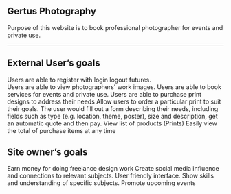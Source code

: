 ## Gertus Photography
 
Purpose of this website is to book professional photographer for events and private use.

----------------------------------------------------------------------------------------

## External User’s goals

Users are able to register with login logout futures.	
Users are able to view photographers' work images.
Users are able to book services for events and private use.
Users are able to purchase print designs to address their needs
Allow users to order a particular print  to suit their goals.
The user would fill out a form describing their needs, including fields such as type (e.g. location, theme, poster), size and description, get an automatic quote and then pay.
View list of products (Prints) 
Easily view  the total of purchase items at any time

## Site owner’s goals

Earn money for doing freelance design work
Create social media influence and connections to relevant subjects.
User friendly interface.
Show skills and understanding of specific subjects.
Promote upcoming events

